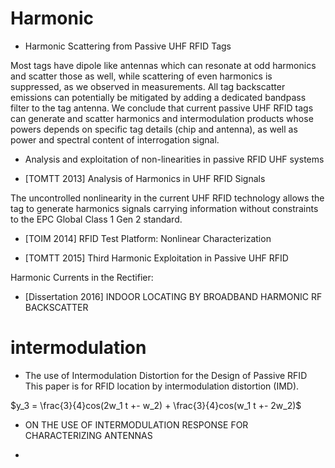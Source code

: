 # Harmonic
- Harmonic Scattering from Passive UHF RFID Tags 

Most tags have dipole like antennas which can resonate at odd harmonics and scatter those as well, while scattering of even harmonics is suppressed, as we observed in measurements. All tag backscatter emissions can potentially be mitigated by adding a dedicated bandpass filter to the tag antenna. We conclude that current passive UHF RFID tags can generate and scatter harmonics and intermodulation products whose powers depends on specific tag details (chip and antenna), as well as power and spectral content of interrogation signal.

- Analysis and exploitation of non-linearities in passive RFID UHF systems

- [TOMTT 2013] Analysis of Harmonics in UHF RFID Signals
 
The uncontrolled nonlinearity in the current UHF RFID technology allows the tag to generate harmonics signals carrying information without constraints to the EPC Global Class 1 Gen 2 standard. 

- [TOIM 2014] RFID Test Platform: Nonlinear Characterization

- [TOMTT 2015] Third Harmonic Exploitation in Passive UHF RFID

Harmonic Currents in the Rectifier:

- [Dissertation 2016] INDOOR LOCATING BY BROADBAND HARMONIC RF BACKSCATTER


# intermodulation

- The use of Intermodulation Distortion for the Design of Passive RFID
This paper is for RFID location by intermodulation distortion (IMD). 

$y_3 = \frac{3}{4}cos(2w_1 t +- w_2) + \frac{3}{4}cos(w_1 t +- 2w_2)$ 

- ON THE USE OF INTERMODULATION RESPONSE FOR CHARACTERIZING ANTENNAS

- 
